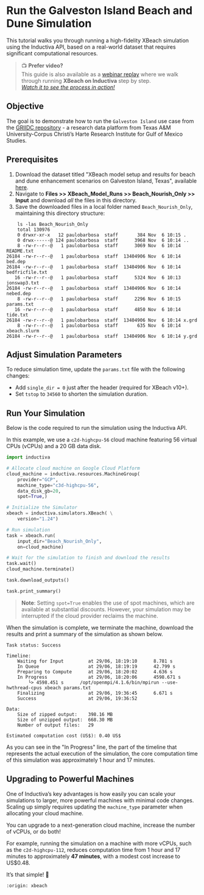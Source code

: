 # Run the Galveston Island Beach and Dune Simulation
This tutorial walks you through running a high-fidelity XBeach simulation using the Inductiva API, based on a real-world dataset 
that requires significant computational resources.

> 📺 **Prefer video?**  
> This guide is also available as a [webinar replay](webinars/xbeach-video-tutorial) where we walk through running **XBeach on Inductiva** step by step.  
> [_Watch it to see the process in action!_](webinars/xbeach-video-tutorial)


## Objective
The goal is to demonstrate how to run the `Galveston Island` use case from the [GRIIDC repository](https://data.griidc.org/data/HI.x833.000:0001) - a research data platform from Texas A&M University-Corpus Christi’s Harte Research Institute for Gulf of Mexico Studies.

## Prerequisites
1. Download the dataset titled "XBeach model setup and results for beach and dune enhancement scenarios on Galveston Island, Texas", available [here](https://data.griidc.org/data/HI.x833.000:0001#individual-files).
2. Navigate to **Files >> XBeach_Model_Runs >> Beach_Nourish_Only >> Input** and download *all* the files in this directory.
3. Save the downloaded files in a local folder named `Beach_Nourish_Only`, maintaining this directory structure:

```
	ls -las Beach_Nourish_Only 
	total 130976
    0 drwxr-xr-x   12 paulobarbosa  staff       384 Nov  6 10:15 .
    0 drwx------@ 124 paulobarbosa  staff      3968 Nov  6 10:14 ..
    8 -rw-r--r--@   1 paulobarbosa  staff      3069 Nov  6 10:14 README.txt
26184 -rw-r--r--@   1 paulobarbosa  staff  13404906 Nov  6 10:14 bed.dep
26184 -rw-r--r--@   1 paulobarbosa  staff  13404906 Nov  6 10:14 bedfricfile.txt
   16 -rw-r--r--@   1 paulobarbosa  staff      5324 Nov  6 10:13 jonswap3.txt
26184 -rw-r--r--@   1 paulobarbosa  staff  13404906 Nov  6 10:14 nebed.dep
    8 -rw-r--r--@   1 paulobarbosa  staff      2296 Nov  6 10:15 params.txt
   16 -rw-r--r--@   1 paulobarbosa  staff      4850 Nov  6 10:14 tide.txt
26184 -rw-r--r--@   1 paulobarbosa  staff  13404906 Nov  6 10:14 x.grd
    8 -rw-r--r--@   1 paulobarbosa  staff       635 Nov  6 10:14 xbeach.slurm
26184 -rw-r--r--@   1 paulobarbosa  staff  13404906 Nov  6 10:14 y.grd
```

## Adjust Simulation Parameters
To reduce simulation time, update the `params.txt` file with the following changes:
- Add `single_dir = 0` just after the header (required for XBeach v10+).
- Set `tstop` to `34560` to shorten the simulation duration.

## Run Your Simulation
Below is the code required to run the simulation using the Inductiva API.

In this example, we use a `c2d-highcpu-56` cloud machine featuring 56 virtual CPUs (vCPUs) and a 20 GB data disk.

```python
import inductiva

# Allocate cloud machine on Google Cloud Platform
cloud_machine = inductiva.resources.MachineGroup(
	provider="GCP",
    machine_type="c3d-highcpu-56",
    data_disk_gb=20,
    spot=True,)

# Initialize the Simulator
xbeach = inductiva.simulators.XBeach( \
    version="1.24")

# Run simulation 
task = xbeach.run(
    input_dir="Beach_Nourish_Only",
    on=cloud_machine)

# Wait for the simulation to finish and download the results
task.wait()
cloud_machine.terminate()

task.download_outputs()

task.print_summary()
```

> **Note**: Setting `spot=True` enables the use of spot machines, which are available at substantial discounts. 
> However, your simulation may be interrupted if the cloud provider reclaims the machine.

When the simulation is complete, we terminate the machine, download the results and print a summary of the simulation as shown below.

```
Task status: Success

Timeline:
	Waiting for Input         at 29/06, 18:19:10      8.781 s
	In Queue                  at 29/06, 18:19:19      42.799 s
	Preparing to Compute      at 29/06, 18:20:02      4.636 s
	In Progress               at 29/06, 18:20:06      4598.671 s
		└> 4598.451 s      /opt/openmpi/4.1.6/bin/mpirun --use-hwthread-cpus xbeach params.txt
	Finalizing                at 29/06, 19:36:45      6.671 s
	Success                   at 29/06, 19:36:52      

Data:
	Size of zipped output:    398.16 MB
	Size of unzipped output:  668.30 MB
	Number of output files:   29

Estimated computation cost (US$): 0.40 US$
```

As you can see in the "In Progress" line, the part of the timeline that represents the actual execution of the simulation, 
the core computation time of this simulation was approximately 1 hour and 17 minutes.

## Upgrading to Powerful Machines
One of Inductiva’s key advantages is how easily you can scale your simulations to larger, more powerful machines with minimal code changes. Scaling up simply requires updating the `machine_type` parameter when allocating your cloud machine.

You can upgrade to a next-generation cloud machine, increase the number of vCPUs, or do both!

For example, running the simulation on a machine with more vCPUs, such as the `c2d-highcpu-112`, reduces computation time from 1 hour and 17 minutes to approximately **47 minutes**, with a modest cost increase to US$0.48.

It’s that simple! 🚀

```{banner_small}
:origin: xbeach
```